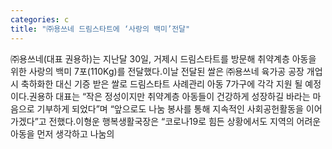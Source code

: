 ```yaml
---
categories: c
title: "㈜용쓰네 드림스타트에 ‘사랑의 백미’전달"
---
```

㈜용쓰네(대표 권용하)는 지난달 30일, 거제시 드림스타트를 방문해 취약계층 아동을 위한 사랑의 백미 7포(110Kg)를 전달했다.이날 전달된 쌀은 ㈜용쓰네 육가공 공장 개업 시 축하화한 대신 기증 받은 쌀로 드림스타트 사례관리 아동 7가구에 각각 지원 될 예정이다.권용하 대표는 “작은 정성이지만 취약계층 아동들이 건강하게 성장하길 바라는 마음으로 기부하게 되었다”며 “앞으로도 나눔 봉사를 통해 지속적인 사회공헌활동을 이어가겠다”고 전했다.이형운 행복생활국장은 “코로나19로 힘든 상황에서도 지역의 어려운 아동을 먼저 생각하고 나눔의